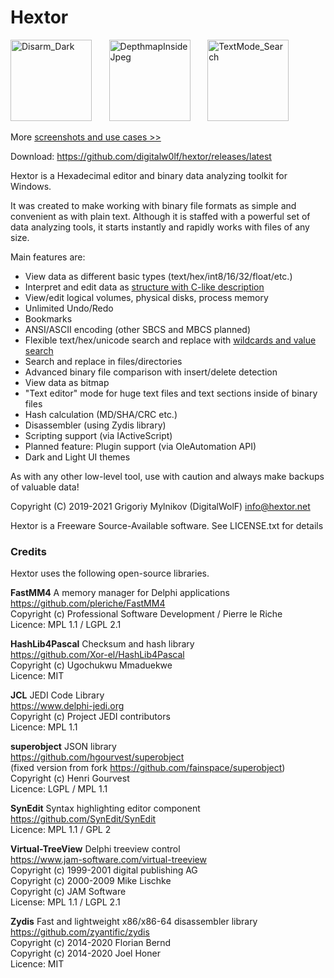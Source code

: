 # Hextor

<img title="Disarm_Dark" src="https://user-images.githubusercontent.com/63538674/147139570-2d1b66d4-dd2d-4ee1-aef5-34a6116ce3e2.png" height=130 /> &nbsp; &nbsp; &nbsp; <img title="DepthmapInsideJpeg" src="https://user-images.githubusercontent.com/63538674/147140091-45a191f1-cc9f-4d12-b090-b78ed52bbb50.png" height=130 /> &nbsp; &nbsp; &nbsp; <img title="TextMode_Search" src="https://user-images.githubusercontent.com/63538674/147140112-b66c0d13-0f37-452a-b1a0-eaaef4777db3.png" height=130 />

More [screenshots and use cases >>](https://github.com/digitalw0lf/hextor/wiki/Hextor-Use-cases)


Download: https://github.com/digitalw0lf/hextor/releases/latest

Hextor is a Hexadecimal editor and binary data analyzing toolkit for Windows.

It was created to make working with binary file formats as simple and convenient as with plain text. Although it is staffed with a powerful set of data analyzing tools, it starts instantly and rapidly works with files of any size.

Main features are:

- View data as different basic types (text/hex/int8/16/32/float/etc.)
- Interpret and edit data as [structure with C-like description](https://github.com/digitalw0lf/hextor/wiki/Structure-analyzer)
- View/edit logical volumes, physical disks, process memory
- Unlimited Undo/Redo
- Bookmarks
- ANSI/ASCII encoding (other SBCS and MBCS planned)
- Flexible text/hex/unicode search and replace with [wildcards and value search](https://github.com/digitalw0lf/hextor/wiki/Search-and-replace)
- Search and replace in files/directories
- Advanced binary file comparison with insert/delete detection
- View data as bitmap
- "Text editor" mode for huge text files and text sections inside of binary files
- Hash calculation (MD/SHA/CRC etc.)
- Disassembler (using Zydis library)
- Scripting support (via IActiveScript)
- Planned feature: Plugin support (via OleAutomation API)
- Dark and Light UI themes

As with any other low-level tool, use with caution and always make backups of valuable data!

Copyright (C) 2019-2021  Grigoriy Mylnikov (DigitalWolF) <info@hextor.net>

Hextor is a Freeware Source-Available software. See LICENSE.txt for details

### Credits

Hextor uses the following open-source libraries.

**FastMM4** A memory manager for Delphi applications  
https://github.com/pleriche/FastMM4  
Copyright (c) Professional Software Development / Pierre le Riche  
Licence: MPL 1.1 / LGPL 2.1  

**HashLib4Pascal** Checksum and hash library  
https://github.com/Xor-el/HashLib4Pascal  
Copyright (c) Ugochukwu Mmaduekwe  
Licence: MIT  

**JCL** JEDI Code Library  
https://www.delphi-jedi.org  
Copyright (c) Project JEDI contributors  
Licence: MPL 1.1  

**superobject** JSON library  
https://github.com/hgourvest/superobject  
(fixed version from fork https://github.com/fainspace/superobject)  
Copyright (c) Henri Gourvest  
Licence: LGPL / MPL 1.1  

**SynEdit** Syntax highlighting editor component  
https://github.com/SynEdit/SynEdit  
Licence: MPL 1.1 / GPL 2  

**Virtual-TreeView** Delphi treeview control  
https://www.jam-software.com/virtual-treeview  
Copyright (c) 1999-2001 digital publishing AG  
Copyright (c) 2000-2009 Mike Lischke  
Copyright (c) JAM Software  
License:  MPL 1.1 / LGPL 2.1  

**Zydis** Fast and lightweight x86/x86-64 disassembler library  
https://github.com/zyantific/zydis  
Copyright (c) 2014-2020 Florian Bernd  
Copyright (c) 2014-2020 Joel Honer  
Licence: MIT  

